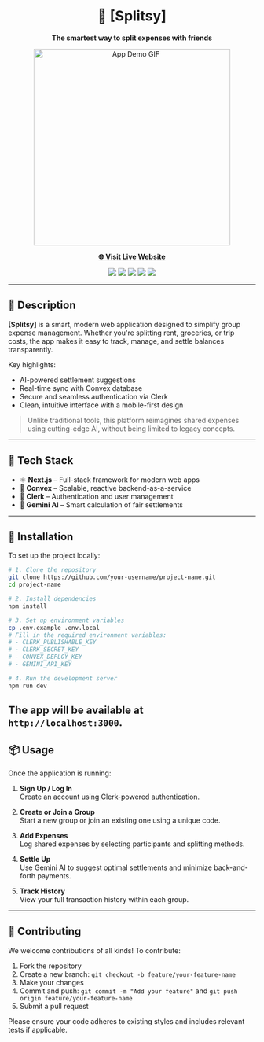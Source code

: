 <div align="center">
  <h1>🧮 [Splitsy]</h1>
  <p><strong>The smartest way to split expenses with friends</strong></p>
</div>

<p align="center">
  <img src="https://media.giphy.com/media/4uZaTLj8UIPLI/giphy.gif" width="400" alt="App Demo GIF" />
</p>

<p align="center">
  <a href="https://your-app-url.vercel.app"><strong>🌐 Visit Live Website</strong></a>
</p>

<p align="center">
  <img src="https://img.shields.io/badge/Next.js-black?style=for-the-badge&logo=next.js" />
  <img src="https://img.shields.io/badge/Convex-4B6EF5?style=for-the-badge&logo=convex&logoColor=white" />
  <img src="https://img.shields.io/badge/Clerk-3C3C3C?style=for-the-badge&logo=clerk&logoColor=white" />
  <img src="https://img.shields.io/badge/Gemini_AI-blueviolet?style=for-the-badge&logo=google&logoColor=white" />
  <img src="https://img.shields.io/badge/Deployed-Vercel-000?style=for-the-badge&logo=vercel" />
</p>

---

## 📖 Description

**[Splitsy]** is a smart, modern web application designed to simplify group expense management. Whether you're splitting rent, groceries, or trip costs, the app makes it easy to track, manage, and settle balances transparently.

Key highlights:
- AI-powered settlement suggestions
- Real-time sync with Convex database
- Secure and seamless authentication via Clerk
- Clean, intuitive interface with a mobile-first design

> Unlike traditional tools, this platform reimagines shared expenses using cutting-edge AI, without being limited to legacy concepts.

---

## 🔧 Tech Stack

- ⚛️ **Next.js** – Full-stack framework for modern web apps  
- 🔗 **Convex** – Scalable, reactive backend-as-a-service  
- 🔐 **Clerk** – Authentication and user management  
- 🤖 **Gemini AI** – Smart calculation of fair settlements

---

## 🚀 Installation

To set up the project locally:

```bash
# 1. Clone the repository
git clone https://github.com/your-username/project-name.git
cd project-name

# 2. Install dependencies
npm install

# 3. Set up environment variables
cp .env.example .env.local
# Fill in the required environment variables:
# - CLERK_PUBLISHABLE_KEY
# - CLERK_SECRET_KEY
# - CONVEX_DEPLOY_KEY
# - GEMINI_API_KEY

# 4. Run the development server
npm run dev
```

The app will be available at `http://localhost:3000`.
---

## 📦 Usage

Once the application is running:

1. **Sign Up / Log In**  
   Create an account using Clerk-powered authentication.

2. **Create or Join a Group**  
   Start a new group or join an existing one using a unique code.

3. **Add Expenses**  
   Log shared expenses by selecting participants and splitting methods.

4. **Settle Up**  
   Use Gemini AI to suggest optimal settlements and minimize back-and-forth payments.

5. **Track History**  
   View your full transaction history within each group.

---

## 🤝 Contributing

We welcome contributions of all kinds! To contribute:

1. Fork the repository  
2. Create a new branch: `git checkout -b feature/your-feature-name`  
3. Make your changes  
4. Commit and push: `git commit -m "Add your feature"` and `git push origin feature/your-feature-name`  
5. Submit a pull request

Please ensure your code adheres to existing styles and includes relevant tests if applicable.


